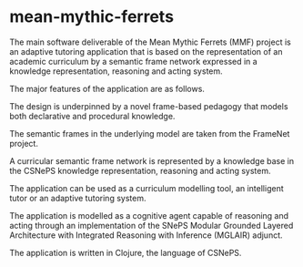 # mean-mythic-ferrets
The main software deliverable of the Mean Mythic Ferrets (MMF) project is an adaptive tutoring application that is based on the representation of an academic curriculum by a semantic frame network expressed in a knowledge representation, reasoning and acting system.

The major features of the application are as follows.

The design is underpinned by a novel frame-based pedagogy that models both declarative and procedural knowledge.

The semantic frames in the underlying model are taken from the FrameNet project.

A curricular semantic frame network is represented by a knowledge base in the CSNePS knowledge representation, reasoning and acting system.

The application can be used as a curriculum modelling tool, an intelligent tutor or an adaptive tutoring system.

The application is modelled as a cognitive agent capable of reasoning and acting through an implementation of the SNePS Modular Grounded Layered Architecture with Integrated Reasoning with Inference (MGLAIR) adjunct.

The application is written in Clojure, the language of CSNePS.


